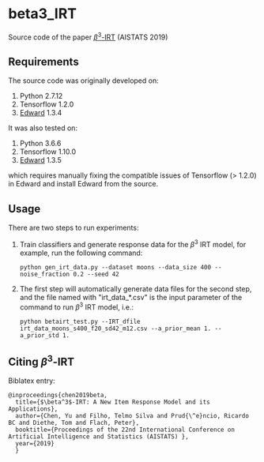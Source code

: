 # beta3_IRT
Source code of the paper [$\beta^3$-IRT](https://arxiv.org/abs/1903.04016) (AISTATS 2019)

## Requirements
The source code was originally developed on:
1. Python 2.7.12
2. Tensorflow 1.2.0 
3. [Edward](https://github.com/blei-lab/edward) 1.3.4

It was also tested on:
1. Python 3.6.6
2. Tensorflow 1.10.0
3. [Edward](https://github.com/blei-lab/edward) 1.3.5

which requires manually fixing the compatible issues of Tensorflow (> 1.2.0) in Edward and install Edward from the source.


## Usage

There are two steps to run experiments:
1. Train classifiers and generate response data for the $\beta^3$ IRT model, for example, run the following command:    
    ```
    python gen_irt_data.py --dataset moons --data_size 400 --noise_fraction 0.2 --seed 42
    ```

2. The first step will automatically generate data files for the second step, and the file named with \"irt_data_*.csv\" is the input parameter of the command to run $\beta^3$ IRT model, i.e.:
    ```
    python betairt_test.py --IRT_dfile  irt_data_moons_s400_f20_sd42_m12.csv --a_prior_mean 1. --a_prior_std 1.  
    ```

## Citing $\beta^3$-IRT
Biblatex entry:
```
@inproceedings{chen2019beta,
  title={$\beta^3$-IRT: A New Item Response Model and its Applications},
  author={Chen, Yu and Filho, Telmo Silva and Prud{\^e}ncio, Ricardo BC and Diethe, Tom and Flach, Peter},
  booktitle={Proceedings of the 22nd International Conference on Artificial Intelligence and Statistics (AISTATS) },
  year={2019}
  }
```